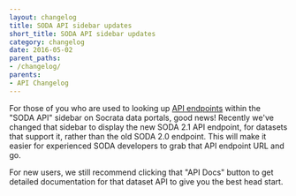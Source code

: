 ```yaml
---
layout: changelog
title: SODA API sidebar updates
short_title: SODA API sidebar updates
category: changelog
date: 2016-05-02
parent_paths: 
- /changelog/
parents: 
- API Changelog
---
```


For those of you who are used to looking up [API endpoints](/docs/endpoints.html) within the "SODA API" sidebar on Socrata data portals, good news! Recently we've changed that sidebar to display the new SODA 2.1 API endpoint, for datasets that support it, rather than the old SODA 2.0 endpoint. This will make it easier for experienced SODA developers to grab that API endpoint URL and go. 

For new users, we still recommend clicking that "API Docs" button to get detailed documentation for that dataset API to give you the best head start.




